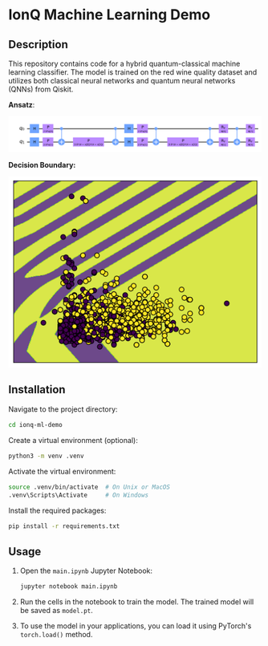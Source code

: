 # IonQ Machine Learning Demo

## Description

This repository contains code for a hybrid quantum-classical machine learning classifier. The model is trained on the red wine quality dataset and utilizes both classical neural networks and quantum neural networks (QNNs) from Qiskit.

**Ansatz**:

![Ansatz](./assets/ansatz.png)

**Decision Boundary:**

![Decision Boundary](./assets/boundary.png)

## Installation

Navigate to the project directory:

```bash
cd ionq-ml-demo
```

Create a virtual environment (optional):

```bash
python3 -m venv .venv
```

Activate the virtual environment:

```bash
source .venv/bin/activate  # On Unix or MacOS
.venv\Scripts\Activate     # On Windows
```

Install the required packages:

```bash
pip install -r requirements.txt
```

## Usage

1. Open the `main.ipynb` Jupyter Notebook:

   ```bash
   jupyter notebook main.ipynb
   ```

2. Run the cells in the notebook to train the model. The trained model will be saved as `model.pt`.

3. To use the model in your applications, you can load it using PyTorch's `torch.load()` method.
